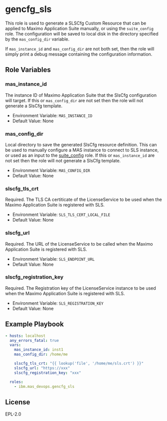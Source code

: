gencfg_sls
===========

This role is used to generate a SLSCfg Custom Resource that can be applied to Maximo Application Suite manually, or using the `suite_config` role.  The configuration will be saved to local disk in the directory specified by the `mas_config_dir` variable.

If `mas_instance_id` and `mas_config_dir` are not both set, then the role will simply print a debug message containing the configuration information.


Role Variables
--------------

### mas_instance_id
The instance ID of Maximo Application Suite that the SlsCfg configuration will target.  If this or `mas_config_dir` are not set then the role will not generate a SlsCfg template.

- Environment Variable: `MAS_INSTANCE_ID`
- Default Value: None

### mas_config_dir
Local directory to save the generated SlsCfg resource definition.  This can be used to manually configure a MAS instance to connect to SLS instance, or used as an input to the [suite_config](suite_config.md) role. If this or `mas_instance_id` are not set then the role will not generate a SlsCfg template.

- Environment Variable: `MAS_CONFIG_DIR`
- Default Value: None

### slscfg_tls_crt
Required. The TLS CA certiticate of the LicenseService to be used when the Maximo Application Suite is registered with SLS.

- Environment Variable: `SLS_TLS_CERT_LOCAL_FILE`
- Default Value: None

### slscfg_url
Required. The URL of the LicenseService to be called when the Maximo Application Suite is registered with SLS.

- Environment Variable: `SLS_ENDPOINT_URL`
- Default Value: None

### slscfg_registration_key
Required. The Registration key of the LicenseService instance to be used when the Maximo Application Suite is registered with SLS.

- Environment Variable: `SLS_REGISTRATION_KEY`
- Default Value: None


Example Playbook
----------------

```yaml
- hosts: localhost
  any_errors_fatal: true
  vars:
    mas_instance_id: inst1
    mas_config_dir: /home/me

    slscfg_tls_crt: "{{ lookup('file', '/home/me/sls.crt') }}"
    slscfg_url: "https://xxx"
    slscfg_registration_key: "xxx"

  roles:
    - ibm.mas_devops.gencfg_sls
```


License
-------

EPL-2.0
